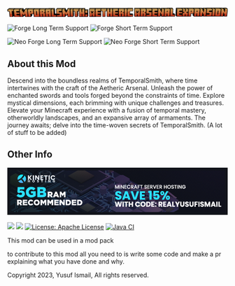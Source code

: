 ![logo.png](logo.png)

![Forge Long Term Support](https://img.shields.io/badge/Forge_Long_Term_Support-1.20.1-green)
![Forge Short Term Support](https://img.shields.io/badge/Forge_Short_Term_Support-1.19.4-green)

![Neo Forge Long Term Support](https://img.shields.io/badge/Neo_Forge_Long_Term_Support-1.20.2-green)
![Neo Forge Short Term Support](https://img.shields.io/badge/Neo_Forge_Short_Term_Support-1.20.1-green)

## About this Mod

Descend into the boundless realms of TemporalSmith, where time intertwines with the craft of the Aetheric Arsenal. Unleash the power of enchanted swords and tools forged beyond the constraints of time. Explore mystical dimensions, each brimming with unique challenges and treasures. Elevate your Minecraft experience with a fusion of temporal mastery, otherworldly landscapes, and an expansive array of armaments. The journey awaits; delve into the time-woven secrets of TemporalSmith. (A lot of stuff to be added)


## Other Info
[![hosting.png](hosting.png)](https://billing.kinetichosting.net/aff.php?aff=628)

[![](http://cf.way2muchnoise.eu/480779.svg)](https://www.curseforge.com/minecraft/mc-mods/temporalsmith)
[![](http://cf.way2muchnoise.eu/versions/480779.svg)](https://www.curseforge.com/minecraft/mc-mods/temporalsmith)
[![License: Apache License](https://img.shields.io/badge/License-Apache_License-blue.svg)](https://opensource.org/licenses/Apache-2.0)
[![Java CI](https://github.com/RealYusufIsmail-Mc-Mods/TemporalSmith/actions/workflows/gradle.yml/badge.svg)](https://github.com/RealYusufIsmail-Mc-Mods/TemporalSmith/actions/workflows/gradle.yml)

This mod can be used in a mod pack

to contribute to this mod all you need to is write some code and make a pr explaining what you have done and why.

Copyright 2023, Yusuf Ismail, All rights reserved.